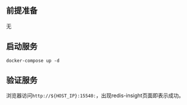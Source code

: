 ## 前提准备

无

## 启动服务

```shell
docker-compose up -d
```

## 验证服务

浏览器访问`http://${HOST_IP}:15540:`，出现redis-insight页面即表示成功。
